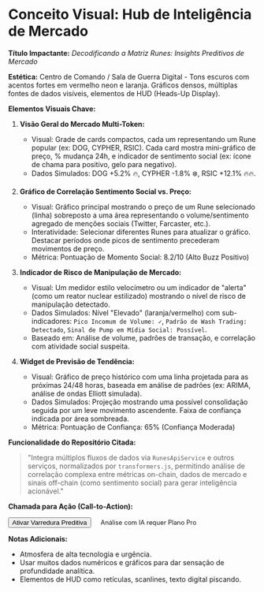 # Conceito Visual: Hub de Inteligência de Mercado

**Título Impactante:** *Decodificando a Matriz Runes: Insights Preditivos de Mercado*

**Estética:** Centro de Comando / Sala de Guerra Digital - Tons escuros com acentos fortes em vermelho neon e laranja. Gráficos densos, múltiplas fontes de dados visíveis, elementos de HUD (Heads-Up Display).

**Elementos Visuais Chave:**

1.  **Visão Geral do Mercado Multi-Token:**
    *   Visual: Grade de cards compactos, cada um representando um Rune popular (ex: DOG, CYPHER, RSIC). Cada card mostra mini-gráfico de preço, % mudança 24h, e indicador de sentimento social (ex: ícone de chama para positivo, gelo para negativo).
    *   Dados Simulados: DOG +5.2% 🔥, CYPHER -1.8% ❄️, RSIC +12.1% 🔥🔥.

2.  **Gráfico de Correlação Sentimento Social vs. Preço:**
    *   Visual: Gráfico principal mostrando o preço de um Rune selecionado (linha) sobreposto a uma área representando o volume/sentimento agregado de menções sociais (Twitter, Farcaster, etc.).
    *   Interatividade: Selecionar diferentes Runes para atualizar o gráfico. Destacar períodos onde picos de sentimento precederam movimentos de preço.
    *   Métrica: Pontuação de Momento Social: <span style="color: var(--neon-red);">8.2/10 (Alto Buzz Positivo)</span>

3.  **Indicador de Risco de Manipulação de Mercado:**
    *   Visual: Um medidor estilo velocímetro ou um indicador de "alerta" (como um reator nuclear estilizado) mostrando o nível de risco de manipulação detectado.
    *   Dados Simulados: Nível "Elevado" (laranja/vermelho) com sub-indicadores: `Pico Incomum de Volume: ✓`, `Padrão de Wash Trading: Detectado`, `Sinal de Pump em Mídia Social: Possível`.
    *   Baseado em: Análise de volume, padrões de transação, e correlação com atividade social suspeita.

4.  **Widget de Previsão de Tendência:**
    *   Visual: Gráfico de preço histórico com uma linha projetada para as próximas 24/48 horas, baseada em análise de padrões (ex: ARIMA, análise de ondas Elliott simulada).
    *   Dados Simulados: Projeção mostrando uma possível consolidação seguida por um leve movimento ascendente. Faixa de confiança indicada por área sombreada.
    *   Métrica: Pontuação de Confiança: <span style="color: var(--neon-yellow);">65% (Confiança Moderada)</span>

**Funcionalidade do Repositório Citada:**

> "Integra múltiplos fluxos de dados via `RunesApiService` e outros serviços, normalizados por `transformers.js`, permitindo análise de correlação complexa entre métricas on-chain, dados de mercado e sinais off-chain (como sentimento social) para gerar inteligência acionável."

**Chamada para Ação (Call-to-Action):**

<button class="btn btn-danger">Ativar Varredura Preditiva</button>
<span class="text-secondary" style="font-size: 0.8rem; margin-left: 1rem;">Análise com IA requer Plano Pro</span>

**Notas Adicionais:**

*   Atmosfera de alta tecnologia e urgência.
*   Usar muitos dados numéricos e gráficos para dar sensação de profundidade analítica.
*   Elementos de HUD como retículas, scanlines, texto digital piscando. 